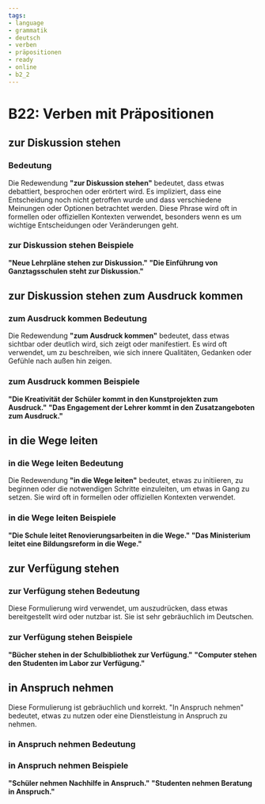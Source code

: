 ```yaml
---
tags:
- language
- grammatik
- deutsch
- verben
- präpositionen
- ready
- online
- b2_2
---
```


# B22: Verben mit Präpositionen

## zur Diskussion stehen

### Bedeutung

Die Redewendung __"zur Diskussion stehen"__ bedeutet, dass etwas debattiert, besprochen oder erörtert wird. Es impliziert, dass eine Entscheidung noch nicht getroffen wurde und dass verschiedene Meinungen oder Optionen betrachtet werden. Diese Phrase wird oft in formellen oder offiziellen Kontexten verwendet, besonders wenn es um wichtige Entscheidungen oder Veränderungen geht.

### zur Diskussion stehen Beispiele

__"Neue Lehrpläne __stehen zur Diskussion__."__
__"Die Einführung von Ganztagsschulen __steht zur Diskussion__."__

## zur Diskussion stehen zum Ausdruck kommen

### zum Ausdruck kommen Bedeutung

Die Redewendung __"zum Ausdruck kommen"__ bedeutet, dass etwas sichtbar oder deutlich wird, sich zeigt oder manifestiert. Es wird oft verwendet, um zu beschreiben, wie sich innere Qualitäten, Gedanken oder Gefühle nach außen hin zeigen.

### zum Ausdruck kommen Beispiele

__"Die Kreativität der Schüler __kommt__ in den Kunstprojekten __zum Ausdruck__."__
__"Das Engagement der Lehrer __kommt__ in den Zusatzangeboten __zum Ausdruck__."__

## in die Wege leiten

### in die Wege leiten Bedeutung

Die Redewendung __"in die Wege leiten"__ bedeutet, etwas zu initiieren, zu beginnen oder die notwendigen Schritte einzuleiten, um etwas in Gang zu setzen. Sie wird oft in formellen oder offiziellen Kontexten verwendet.

### in die Wege leiten Beispiele

__"Die Schule __leitet__ Renovierungsarbeiten __in die Wege__."__
__"Das Ministerium __leitet__ eine Bildungsreform __in die Wege__."__

## zur Verfügung stehen

### zur Verfügung stehen Bedeutung

Diese Formulierung wird verwendet, um auszudrücken, dass etwas bereitgestellt wird oder nutzbar ist. Sie ist sehr gebräuchlich im Deutschen.

### zur Verfügung stehen Beispiele

__"Bücher __stehen__ in der Schulbibliothek __zur Verfügung__."__
__"Computer __stehen__ den Studenten im Labor __zur Verfügung__."__

## in Anspruch nehmen

Diese Formulierung ist gebräuchlich und korrekt. "In Anspruch nehmen" bedeutet, etwas zu nutzen oder eine Dienstleistung in Anspruch zu nehmen.

### in Anspruch nehmen Bedeutung

### in Anspruch nehmen Beispiele

__"Schüler __nehmen__ Nachhilfe __in Anspruch__."__
__"Studenten __nehmen__ Beratung __in Anspruch__."__
